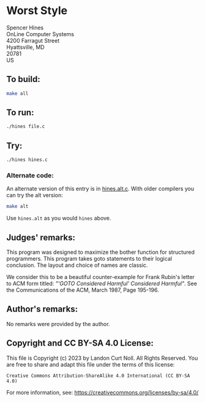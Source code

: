 # Worst Style

Spencer Hines  
OnLine Computer Systems  
4200 Farragut Street  
Hyattsville, MD  
20781  
US  

## To build:

```sh
make all
```

## To run:

```sh
./hines file.c
```

## Try:

```sh
./hines hines.c
```

### Alternate code:

An alternate version of this entry is in [hines.alt.c](hines.alt.c). With older compilers you
can try the alt version:

```sh
make alt
```

Use `hines.alt` as you would `hines` above.

## Judges' remarks:

This program was designed to maximize the bother function for
structured programmers.  This program takes goto statements to their
logical conclusion.  The layout and choice of names are classic.

We consider this to be a beautiful counter-example for Frank Rubin's
letter to ACM form titled: _"'GOTO Considered Harmful' Considered Harmful"_.
See the Communications of the ACM, March 1987, Page 195-196.


## Author's remarks:

No remarks were provided by the author.

## Copyright and CC BY-SA 4.0 License:

This file is Copyright (c) 2023 by Landon Curt Noll.  All Rights Reserved.
You are free to share and adapt this file under the terms of this license:

    Creative Commons Attribution-ShareAlike 4.0 International (CC BY-SA 4.0)

For more information, see: https://creativecommons.org/licenses/by-sa/4.0/
